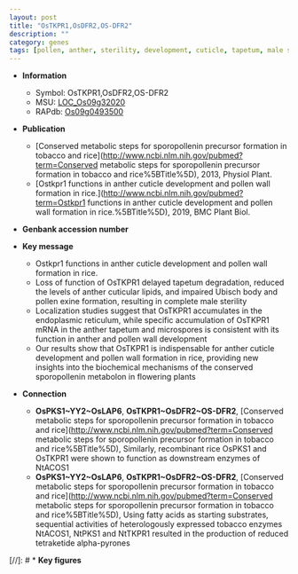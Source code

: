 ```yaml
---
layout: post
title: "OsTKPR1,OsDFR2,OS-DFR2"
description: ""
category: genes
tags: [pollen, anther, sterility, development, cuticle, tapetum, male sterility, pollen wall, pollen exine formation]
---
```


* **Information**  
    + Symbol: OsTKPR1,OsDFR2,OS-DFR2  
    + MSU: [LOC_Os09g32020](http://rice.plantbiology.msu.edu/cgi-bin/ORF_infopage.cgi?orf=LOC_Os09g32020)  
    + RAPdb: [Os09g0493500](http://rapdb.dna.affrc.go.jp/viewer/gbrowse_details/irgsp1?name=Os09g0493500)  

* **Publication**  
    + [Conserved metabolic steps for sporopollenin precursor formation in tobacco and rice](http://www.ncbi.nlm.nih.gov/pubmed?term=Conserved metabolic steps for sporopollenin precursor formation in tobacco and rice%5BTitle%5D), 2013, Physiol Plant.
    + [Ostkpr1 functions in anther cuticle development and pollen wall formation in rice.](http://www.ncbi.nlm.nih.gov/pubmed?term=Ostkpr1 functions in anther cuticle development and pollen wall formation in rice.%5BTitle%5D), 2019, BMC Plant Biol.

* **Genbank accession number**  

* **Key message**  
    + Ostkpr1 functions in anther cuticle development and pollen wall formation in rice.
    + Loss of function of OsTKPR1 delayed tapetum degradation, reduced the levels of anther cuticular lipids, and impaired Ubisch body and pollen exine formation, resulting in complete male sterility
    + Localization studies suggest that OsTKPR1 accumulates in the endoplasmic reticulum, while specific accumulation of OsTKPR1 mRNA in the anther tapetum and microspores is consistent with its function in anther and pollen wall development
    + Our results show that OsTKPR1 is indispensable for anther cuticle development and pollen wall formation in rice, providing new insights into the biochemical mechanisms of the conserved sporopollenin metabolon in flowering plants

* **Connection**  
    + __OsPKS1~YY2~OsLAP6__, __OsTKPR1~OsDFR2~OS-DFR2__, [Conserved metabolic steps for sporopollenin precursor formation in tobacco and rice](http://www.ncbi.nlm.nih.gov/pubmed?term=Conserved metabolic steps for sporopollenin precursor formation in tobacco and rice%5BTitle%5D), Similarly, recombinant rice OsPKS1 and OsTKPR1 were shown to function as downstream enzymes of NtACOS1
    + __OsPKS1~YY2~OsLAP6__, __OsTKPR1~OsDFR2~OS-DFR2__, [Conserved metabolic steps for sporopollenin precursor formation in tobacco and rice](http://www.ncbi.nlm.nih.gov/pubmed?term=Conserved metabolic steps for sporopollenin precursor formation in tobacco and rice%5BTitle%5D), Using fatty acids as starting substrates, sequential activities of heterologously expressed tobacco enzymes NtACOS1, NtPKS1 and NtTKPR1 resulted in the production of reduced tetraketide alpha-pyrones

[//]: # * **Key figures**  


